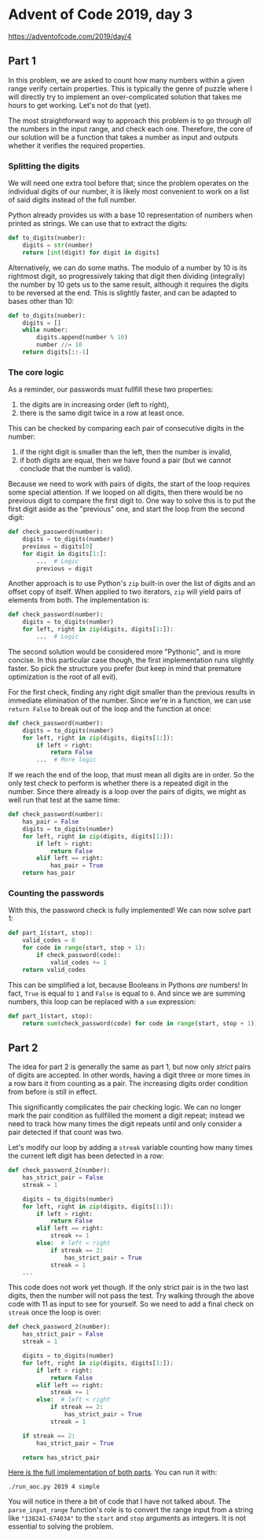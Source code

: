 # Advent of Code 2019, day 3

https://adventofcode.com/2019/day/4

## Part 1

In this problem, we are asked to count how many numbers within a given range verify certain properties. This is typically the genre of puzzle where I will directly try to implement an over-complicated solution that takes me hours to get working. Let's not do that (yet).

The most straightforward way to approach this problem is to go through _all_ the numbers in the input range, and check each one. Therefore, the core of our solution will be a function that takes a number as input and outputs whether it verifies the required properties.

### Splitting the digits

We will need one extra tool before that; since the problem operates on the individual digits of our number, it is likely most convenient to work on a list of said digits instead of the full number.

Python already provides us with a base 10 representation of numbers when printed as strings. We can use that to extract the digits:

```python
def to_digits(number):
    digits = str(number)
    return [int(digit) for digit in digits]
```

Alternatively, we can do some maths. The modulo of a number by 10 is its rightmost digit, so progressively taking that digit then dividing (integrally) the number by 10 gets us to the same result, although it requires the digits to be reversed at the end. This is slightly faster, and can be adapted to bases other than 10:

```python
def to_digits(number):
    digits = []
    while number:
        digits.append(number % 10)
        number //= 10
    return digits[::-1]
```

### The core logic

As a reminder, our passwords must fullfill these two properties:

1. the digits are in increasing order (left to right),
2. there is the same digit twice in a row at least once.

This can be checked by comparing each pair of consecutive digits in the number:

1. if the right digit is smaller than the left, then the number is invalid,
2. if both digits are equal, then we have found a pair (but we cannot conclude that the number is valid).

Because we need to work with pairs of digits, the start of the loop requires some special attention. If we looped on all digits, then there would be no previous digit to compare the first digit to. One way to solve this is to put the first digit aside as the "previous" one, and start the loop from the second digit:

```python
def check_password(number):
    digits = to_digits(number)
    previous = digits[0]
    for digit in digits[1:]:
        ...  # Logic
        previous = digit
```

Another approach is to use Python's `zip` built-in over the list of digits and an offset copy of itself. When applied to two iterators, `zip` will yield pairs of elements from both. The implementation is:

```python
def check_password(number):
    digits = to_digits(number)
    for left, right in zip(digits, digits[1:]):
        ...  # Logic
```

The second solution would be considered more "Pythonic", and is more concise. In this particular case though, the first implementation runs slightly faster. So pick the structure you prefer (but keep in mind that premature optimization is the root of all evil).

For the first check, finding any right digit smaller than the previous results in immediate elimination of the number. Since we're in a function, we can use `return False` to break out of the loop and the function at once:

```python
def check_password(number):
    digits = to_digits(number)
    for left, right in zip(digits, digits[1:]):
        if left > right:
            return False
        ...  # More logic
```

If we reach the end of the loop, that must mean all digits are in order. So the only test check to perform is whether there is a repeated digit in the number. Since there already is a loop over the pairs of digits, we might as well run that test at the same time:

```python
def check_password(number):
    has_pair = False
    digits = to_digits(number)
    for left, right in zip(digits, digits[1:]):
        if left > right:
            return False
        elif left == right:
            has_pair = True
    return has_pair
```

### Counting the passwords

With this, the password check is fully implemented! We can now solve part 1:

```python
def part_1(start, stop):
    valid_codes = 0
    for code in range(start, stop + 1):
        if check_password(code):
            valid_codes += 1
    return valid_codes
```

This can be simplified a lot, because Booleans in Pythons _are_ numbers! In fact, `True` is equal to `1` and `False` is equal to `0`. And since we are summing numbers, this loop can be replaced with a `sum` expression:

```python
def part_1(start, stop):
    return sum(check_password(code) for code in range(start, stop + 1))
```

## Part 2

The idea for part 2 is generally the same as part 1, but now only _strict_ pairs of digits are accepted. In other words, having a digit three or more times in a row bars it from counting as a pair. The increasing digits order condition from before is still in effect.

This significantly complicates the pair checking logic. We can no longer mark the pair condition as fullfilled the moment a digit repeat; instead we need to track how many times the digit repeats until and only consider a pair detected if that count was two.

Let's modify our loop by adding a `streak` variable counting how many times the current left digit has been detected in a row:

```python
def check_password_2(number):
    has_strict_pair = False
    streak = 1

    digits = to_digits(number)
    for left, right in zip(digits, digits[1:]):
        if left > right:
            return False
        elif left == right:
            streak += 1
        else:  # left < right
            if streak == 2:
                has_strict_pair = True
            streak = 1
    ...
```

This code does not work yet though. If the only strict pair is in the two last digits, then the number will not pass the test. Try walking through the above code with 11 as input to see for yourself. So we need to add a final check on `streak` once the loop is over:

```python
def check_password_2(number):
    has_strict_pair = False
    streak = 1

    digits = to_digits(number)
    for left, right in zip(digits, digits[1:]):
        if left > right:
            return False
        elif left == right:
            streak += 1
        else:  # left < right
            if streak == 2:
                has_strict_pair = True
            streak = 1

    if streak == 2:
        has_strict_pair = True

    return has_strict_pair
```

[Here is the full implementation of both parts](../src/aoc_2019_simple/day_04.py). You can run it with:

    ./run_aoc.py 2019 4 simple

You will notice in there a bit of code that I have not talked about. The `parse_input_range` function's role is to convert the range input from a string like `"138241-674034"` to the `start` and `stop` arguments as integers. It is not essential to solving the problem.
